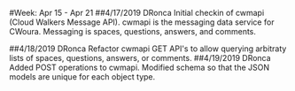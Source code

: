 #Week: Apr 15 - Apr 21
##4/17/2019 DRonca
Initial checkin of cwmapi (Cloud Walkers Message API).  cwmapi is the messaging data service for CWoura.  Messaging is spaces, questions, answers, and comments.

##4/18/2019 DRonca
Refactor cwmapi GET API's to allow querying arbitraty lists of spaces, questions, answers, or comments.
##4/19/2019 DRonca
Added POST operations to cwmapi.  Modified schema so that the JSON models are unique for each object type.  
